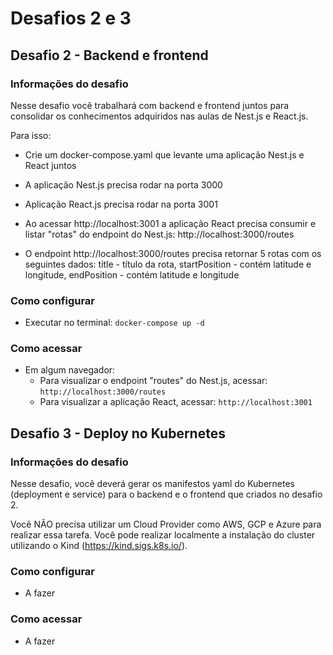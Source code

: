# Desafios 2 e 3

## Desafio 2 - Backend e frontend
### Informações do desafio
Nesse desafio você trabalhará com backend e frontend juntos para consolidar os conhecimentos adquiridos nas aulas de Nest.js e React.js.

Para isso:

- Crie um docker-compose.yaml que levante uma aplicação Nest.js e React juntos

- A aplicação Nest.js precisa rodar na porta 3000

- Aplicação React.js precisa rodar na porta 3001

- Ao acessar http://localhost:3001 a aplicação React precisa consumir e listar "rotas" do endpoint do Nest.js: http://localhost:3000/routes

- O endpoint http://localhost:3000/routes precisa retornar 5 rotas com os seguintes dados: title - título da rota, startPosition - contém latitude e longitude, endPosition - contém latitude e longitude

### Como configurar
- Executar no terminal: `docker-compose up -d`

### Como acessar
- Em algum navegador:
    - Para visualizar o endpoint "routes" do Nest.js, acessar: `http://localhost:3000/routes`
    - Para visualizar a aplicação React, acessar: `http://localhost:3001`

## Desafio 3 - Deploy no Kubernetes
### Informações do desafio
Nesse desafio, você deverá gerar os manifestos yaml do Kubernetes (deployment e service) para o backend e o frontend que criados no desafio 2.

Você NÃO precisa utilizar um Cloud Provider como AWS, GCP e Azure para realizar essa tarefa. Você pode realizar localmente a instalação do cluster utilizando o Kind (https://kind.sigs.k8s.io/).

### Como configurar
- A fazer

### Como acessar
- A fazer